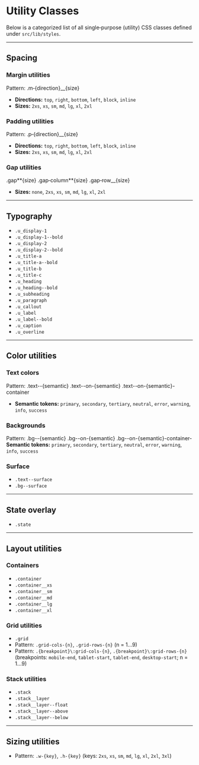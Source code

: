 # Utility Classes

Below is a categorized list of all single‑purpose (utility) CSS classes defined under `src/lib/styles`.

---

## Spacing

### Margin utilities

Pattern: .m‑{direction}\_\_{size}

- **Directions:** `top`, `right`, `bottom`, `left`, `block`, `inline`
- **Sizes:** `2xs`, `xs`, `sm`, `md`, `lg`, `xl`, `2xl`

### Padding utilities

Pattern: .p‑{direction}\_\_{size}

- **Directions:** `top`, `right`, `bottom`, `left`, `block`, `inline`
- **Sizes:** `2xs`, `xs`, `sm`, `md`, `lg`, `xl`, `2xl`

### Gap utilities

.gap**{size} .gap‑column**{size} .gap‑row\_\_{size}

- **Sizes:** `none`, `2xs`, `xs`, `sm`, `md`, `lg`, `xl`, `2xl`

---

## Typography

- `.u_display-1`
- `.u_display-1--bold`
- `.u_display-2`
- `.u_display-2--bold`
- `.u_title-a`
- `.u_title-a--bold`
- `.u_title-b`
- `.u_title-c`
- `.u_heading`
- `.u_heading--bold`
- `.u_subheading`
- `.u_paragraph`
- `.u_callout`
- `.u_label`
- `.u_label--bold`
- `.u_caption`
- `.u_overline`

---

## Color utilities

### Text colors

Pattern: .text--{semantic} .text--on-{semantic} .text--on-{semantic}-container

- **Semantic tokens:** `primary`, `secondary`, `tertiary`, `neutral`, `error`, `warning`, `info`, `success`

### Backgrounds

Pattern: .bg--{semantic} .bg--on-{semantic} .bg--on-{semantic}-container- **Semantic tokens:** `primary`, `secondary`, `tertiary`, `neutral`, `error`, `warning`, `info`, `success`

### Surface

- `.text--surface`
- `.bg--surface`

---

## State overlay

- `.state`

---

## Layout utilities

### Containers

- `.container`
- `.container__xs`
- `.container__sm`
- `.container__md`
- `.container__lg`
- `.container__xl`

### Grid utilities

- `.grid`
- Pattern: `.grid-cols-{n}`, `.grid-rows-{n}` (n = 1…9)
- Pattern: `.{breakpoint}\:grid-cols-{n}`, `.{breakpoint}\:grid-rows-{n}` (breakpoints: `mobile-end`, `tablet-start`, `tablet-end`, `desktop-start`; n = 1…9)

### Stack utilities

- `.stack`
- `.stack__layer`
- `.stack__layer--float`
- `.stack__layer--above`
- `.stack__layer--below`

---

## Sizing utilities

- Pattern: `.w-{key}`, `.h-{key}` (keys: `2xs`, `xs`, `sm`, `md`, `lg`, `xl`, `2xl`, `3xl`)
